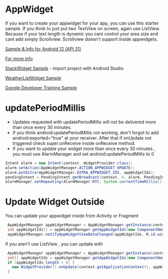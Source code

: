 # AppWidget
If you want to create your appwidget for your app, you can use this starter sample.
If you think to just put two TextView on screen, again use ListView. Because if your text length is dynamic you cant control your area size and cant add simply Scrollview. Scrollview doesn't support inside appwidgets.

[Sample & Info for Android 12 (API 31)](https://github.com/android/user-interface-samples/tree/main/AppWidget)

[For more info](https://developer.android.com/guide/topics/appwidgets/index.html)

[StackWidget Sample](https://android.googlesource.com/platform/development/+/master/samples/StackWidget) - import project with Android Studio

[WeatherListWidget Sample](https://github.com/android/platform_development/tree/master/samples/WeatherListWidget)

[Google Developer Training Sample](https://google-developer-training.github.io/android-developer-advanced-course-practicals/unit-1-expand-the-user-experience/lesson-2-app-widgets/2-1-p-app-widgets/2-1-p-app-widgets.html)



# updatePeriodMillis
 
 - Updates requested with updatePeriodMillis will not be delivered more than once every 30 minutes.
 - If you think android:updatePeriodMillis not working, don't forgot to add android:exported="true" at your receiver. After that if onUpdate not triggered check super.onReceive inside onReceive method. 
 - If you want to update your widget more than once every 30 minutes , you must use AlarmManager and set android:updatePeriodMillis to 0
 
 ```java
 Intent alarm = new Intent(context, WidgetProvider.class);
 alarm.setAction(AppWidgetManager.ACTION_APPWIDGET_UPDATE);
 alarm.putExtra(AppWidgetManager.EXTRA_APPWIDGET_IDS, appWidgetIds);
 pendingIntent = PendingIntent.getBroadcast(context, 0, alarm, PendingIntent.FLAG_CANCEL_CURRENT);
 alarmManager.setRepeating(AlarmManager.RTC, System.currentTimeMillis(),1000, pendingIntent);
 ```

# Update Widget Outside
You can update your appwidget inside from Activity or Fragment
```java
 AppWidgetManager appWidgetManager = AppWidgetManager.getInstance(context);
 int appWidgetIds[] = appWidgetManager.getAppWidgetIds(new ComponentName(context, WidgetProvider.class));
 appWidgetManager.notifyAppWidgetViewDataChanged(appWidgetIds, R.id.widget_list);
```
If you aren't use ListView , you can update with
```java
 AppWidgetManager appWidgetManager = AppWidgetManager.getInstance(context.getApplicationContext());
 int[] appWidgetIds = appWidgetManager.getAppWidgetIds(new ComponentName(context.getApplicationContext(), WidgetProvider.class));
 if (appWidgetIds.length > 0) {
   new WidgetProvider().onUpdate(context.getApplicationContext(), appWidgetManager, appWidgetIds);
 }
 ```
